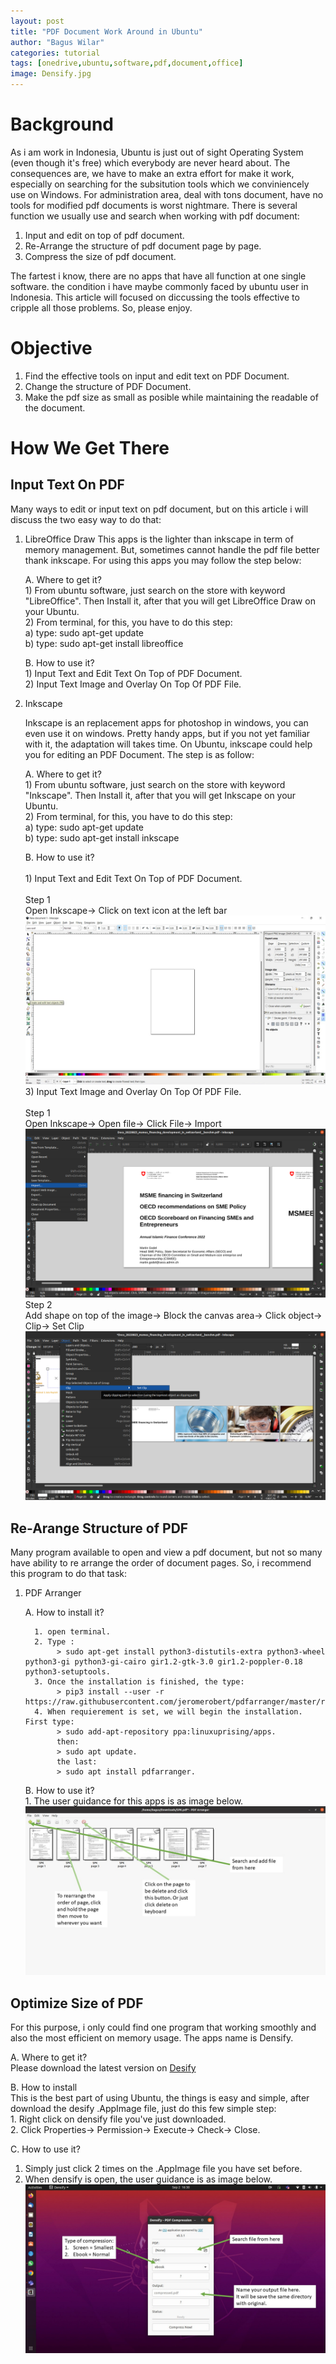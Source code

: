 ```yaml
---
layout: post
title: "PDF Document Work Around in Ubuntu"
author: "Bagus Wilar"
categories: tutorial
tags: [onedrive,ubuntu,software,pdf,document,office]
image: Densify.jpg
---
```




# Background
As i am work in Indonesia, Ubuntu is just out of sight Operating System (even though it's free) which everybody are never heard about. The consequences are, we have to make an extra effort for make it work, especially on searching for the subsitution tools which we conviniencely use on Windows. For administration area, deal with tons document, have no tools for modified pdf documents is worst nightmare.  There is several function we usually use and search when working with pdf document:

1. Input and edit on top of pdf document.
2. Re-Arrange the structure of pdf document page by page.
3. Compress the size of pdf document.

The fartest i know, there are no apps that have all function at one single software. the condition i have maybe commonly faced by ubuntu user in Indonesia. This article will focused on diccussing the tools effective to cripple all those problems. So, please enjoy.  

# Objective
1. Find the effective tools on input and edit text on PDF Document.
2. Change the structure of PDF Document.
3. Make the pdf size as small as posible while maintaining the readable of the document.

# How We Get There

## Input Text On PDF

Many ways to edit or input text on pdf document, but on this article i will discuss the two easy way to do that:

1. LibreOffice Draw 
    This apps is the lighter than inkscape in term of memory management. But, sometimes cannot handle the pdf file better thank inkscape. For using this apps you may       follow the step below:<br>
    
    A. Where to get it?<br>
         1) From ubuntu software, just search on the store with keyword "LibreOffice". Then Install it, after that you will get LibreOffice Draw on your Ubuntu.<br>
         2) From terminal, for this, you have to do this step:<br>
              a) type: sudo apt-get update<br>
              b) type: sudo apt-get install libreoffice<br>
              
    B. How to use it?<br>
         1) Input Text and Edit Text On Top of PDF Document.<br>
         2) Input Text Image and Overlay On Top Of PDF File.<br>
         
3. Inkscape

    Inkscape is an replacement apps for photoshop in windows, you can even use it on windows. Pretty handy apps, but if you not yet familiar with it, the adaptation       will takes time. On Ubuntu, inkscape could help you for editing an PDF Document. The step is as follow:
    
    A. Where to get it?<br>
         1) From ubuntu software, just search on the store with keyword "Inkscape". Then Install it, after that you will get Inkscape on your Ubuntu.<br>
         2) From terminal, for this, you have to do this step:<br>
              a) type: sudo apt-get update<br>
              b) type: sudo apt-get install inkscape<br>
              
    B. How to use it?<br>
         <br>1) Input Text and Edit Text On Top of PDF Document.<br>
         <br> Step 1
         <br> Open Inkscape-> Click on text icon at the left bar
         ![Inkscape Text](https://github.com/bawil45/blog/raw/gh-pages/assets/img/Inkscape%20Text.jpg "Inkscape Text")
         <br>3) Input Text Image and Overlay On Top Of PDF File.<br>
         <br> Step 1
         <br> Open Inkscape-> Open file-> Click File-> Import
         ![Inkscape](https://github.com/bawil45/blog/raw/gh-pages/assets/img/Inkscape%201.png "Inkscape")
         <br> Step 2
         <br> Add shape on top of the image-> Block the canvas area-> Click object-> Clip-> Set Clip
         ![Inkscape 1](https://github.com/bawil45/blog/raw/gh-pages/assets/img/Inkscape%203.png "Inkscape 1")
   
## Re-Arange Structure of PDF

Many program available to open and view a pdf document, but not so many have ability to re arrange the order of document pages. So, i recommend this program to do that task:

1. PDF Arranger

   A. How to install it?
   
         1. open terminal.   
         2. Type :
              > sudo apt-get install python3-distutils-extra python3-wheel python3-gi python3-gi-cairo gir1.2-gtk-3.0 gir1.2-poppler-0.18 python3-setuptools. 
         3. Once the installation is finished, the type:
              > pip3 install --user -r https://raw.githubusercontent.com/jeromerobert/pdfarranger/master/requirements.txt.
         4. When requierement is set, we will begin the installation. First type:
              > sudo add-apt-repository ppa:linuxuprising/apps. 
              then: 
              > sudo apt update.
              the last: 
              > sudo apt install pdfarranger.
               
   B. How to use it?<br>
         1. The user guidance for this apps is as image below.
         ![PDF Arranger](https://github.com/bawil45/blog/raw/gh-pages/assets/img/PDF%20Arranger.jpg "Densify Interface") 
    
## Optimize Size of PDF 

For this purpose, i only could find one program that working smoothly and also the most efficient on memory usage. The apps name is Densify. 

A. Where to get it?<br>
   Please download the latest version on [Desify](https://github.com/hkdb/Densify/releases) 

B. How to install<br>
    This is the best part of using Ubuntu, the things is easy and simple, after download the desify .AppImage file, just do this few simple step: <br>
    1. Right click on densify file you've just downloaded. <br>
    2. Click Properties-> Permission-> Execute-> Check-> Close. <br>

C. How to use it?<br>
   1. Simply just click 2 times on the .AppImage file you have set before. 
   2. When densify is open, the user guidance is as image below. 
     ![Densify Interface](https://github.com/bawil45/blog/raw/gh-pages/assets/img/Densify%201.jpg "Densify Interface") 
